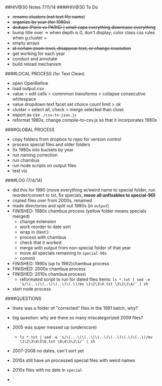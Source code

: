 ##HIV@30 Notes 7/11/14
####HIV@30 To Do
* ~~rename clusters (not text file name)~~
* ~~organize by year (for 1980s)~~
* ~~dedupe (Paris vs PARIS) | small caps everything downcase everything~~
* bump title over -> when depth is 0, don't display; color class css rules when g.cluster = 
* empty arrays
* ~~at certain zoom level, disappear text, or change resolution~~
* get working for each year
* conduct and annotate
* build reload mechanism


####LOCAL PROCESS (for Text Clean)

* open OpenRefine
* load output.csv 
* value > edit cells > commmon transforms > collapse consecutive whitespace
* value dropdown text facet
set choice count limit > ok
* cluster > select all, check > merge selected than close
* export as csv
`./csv-to-json.js `
* reformat 1980s, change compile-to-csv.js so that it incorporates 1980s


####GLOBAL PROCESS
* copy folders from dropbox to repo for version control
* process special files and older folders
* fix 1980s into buckets by year
* run naming correction
* run chambua
* run node scripts on output files
* test viz

####LOG (7/4/14)
* did this for 1990 (move everything w/weird name to special folder, run reorder/convert to txt, fix specials, **move all unfixables to special-90)**
* copied files over from 2000s, renamed
* made directories and split out 1980s (in `output`)
* FINISHED: 1980s chambua process (yellow folder means specials merged)
	* change extension
	* work reorder to date sort
	* wrap in {text:}
	* process with chambua
	* check that it worked
	* merge with output from non-special folder of that year
	* move all specials remaining to `special-90s`
	* commit
* FINISHED: 1990s (up to 1992)chambua process
* FINISHED: 2000s chambua process
* FINISHED: 2010s chambua process\
	* reformated script to run for dated files items: `ls *.txt | sed -e 's/\(..\)\(..\)\(..\)\(.\)/mv \1\2\3\4.txt \3\2\1\4/' | sh`
* start node process


####QUESTIONS
* there was a folder of "corrected" files in the 1991 batch, why?
* big question: why are there so many miscategorized 2009 files?
* 2005 was super messed up (underscore)
	* `ls *.txt | sed -e 's/\(...\)\(..\)\(..\)\(..\)\(.\)\(..\)/mv \1\2\3\4\5\6.txt \6\4\3\2\1/' | sh`
* 2007-2008 no dates, can't sort yet
* 2010s still have un processed special files with weird names
* 2010s files with no date in `special`




* `
